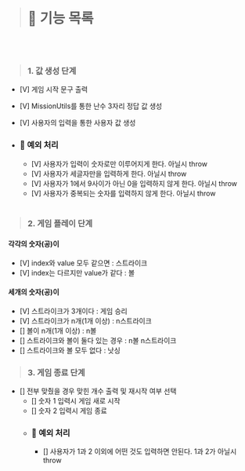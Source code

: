 > # 🚀 기능 목록

<br><br>

> ### 1. 값 생성 단계

- [V] 게임 시작 문구 출력
- [V] MissionUtils를 통한 난수 3자리 정답 값 생성
- [V] 사용자의 입력을 통한 사용자 값 생성
- ### 🚨 예외 처리

  - [V] 사용자가 입력이 숫자로만 이루어지게 한다. 아닐시 throw
  - [V] 사용자가 세글자만을 입력하게 한다. 아닐시 throw
  - [V] 사용자가 1에서 9사이가 아닌 0을 입력하지 않게 한다. 아닐시 throw
  - [V] 사용자가 중복되는 숫자를 입력하지 않게 한다. 아닐시 throw

  <br>

> ### 2. 게임 플레이 단계

#### 각각의 숫자(공)이

- [V] index와 value 모두 같으면 : 스트라이크
- [V] index는 다르지만 value가 같다 : 볼

#### 세개의 숫자(공)이

- [V] 스트라이크가 3개이다 : 게임 승리
- [V] 스트라이크가 n개(1개 이상) : n스트라이크
- [] 볼이 n개(1개 이상) : n볼
- [] 스트라이크와 볼이 둘다 있는 경우 : n볼 n스트라이크
- [] 스트라이크와 볼 모두 없다 : 낫싱
  <br>

> ### 3. 게임 종료 단계

- [] 전부 맞췄을 경우 맞힌 개수 출력 및 재시작 여부 선택
  - [] 숫자 1 입력시 게임 새로 시작
  - [] 숫자 2 입력시 게임 종료
  - ### 🚨 예외 처리
    - [] 사용자가 1과 2 이외에 어떤 것도 입력하면 안된다. 1과 2가 아닐시 throw
